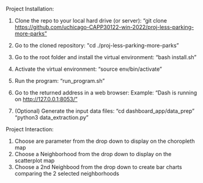 Project Installation:
1. Clone the repo to your local hard drive (or server):
“git clone https://github.com/uchicago-CAPP30122-win-2022/proj-less-parking-more-parks”

2. Go to the cloned repository:
"cd ./proj-less-parking-more-parks”

3. Go to the root folder and install the virtual environment:
“bash install.sh”

4. Activate the virtual environment:
“source env/bin/activate”

5. Run the program:
“run_program.sh”

6. Go to the returned address in a web browser:
Example: “Dash is running on http://127.0.0.1:8053/”

7. (Optional) Generate the input data files:
“cd dashboard_app/data_prep”
“python3 data_extraction.py”

Project Interaction:
1. Choose are parameter from the drop down to display on the choropleth map
2. Choose a Neighborhood from the drop down to display on the scatterplot map
3. Choose a 2nd Neighbood from the drop down to create bar charts comparing the 2 selected neighborhoods

